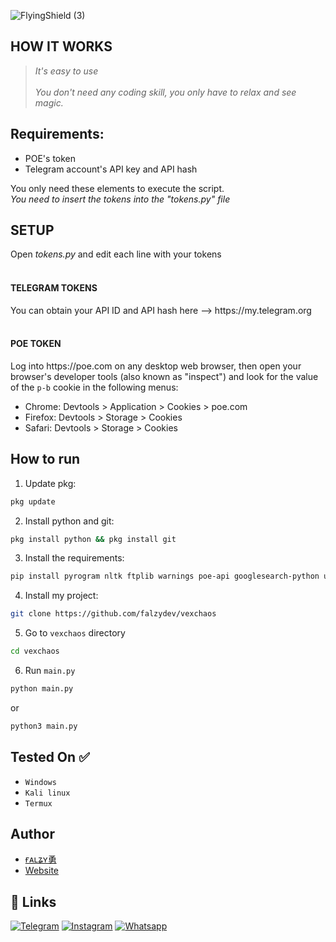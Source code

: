 ![FlyingShield (3)](https://github.com/falzydev/vexchaos/assets/83463829/9a4c3f9c-2407-4551-8659-8298505de152)



## **HOW IT WORKS**
> *It's easy to use<br><br>You don't need any coding skill, you only have to relax and see magic.*


## Requirements:
<ul>
<li>POE's token</li>
<li>Telegram account's API key and API hash</li>
</ul>
You only need these elements to execute the script.<br>
<i>You need to insert the tokens into the "tokens.py" file</i>

## SETUP
Open <i>tokens.py</i> and edit each line with your tokens<br><br>
<h4><strong>TELEGRAM TOKENS</strong></h4>
You can obtain your API ID and API hash here --> https://my.telegram.org<br><br>

<h4><strong>POE TOKEN</strong></h4>
Log into https://poe.com on any desktop web browser, then open your browser's developer tools (also known as "inspect") and look for the value of the <code>p-b</code> cookie in the following menus:
<ul>
<li>Chrome: Devtools > Application > Cookies > poe.com</li>
<li>Firefox: Devtools > Storage > Cookies</li>
<li>Safari: Devtools > Storage > Cookies</li>
</ul>

## How to run

1. Update pkg:

```bash
pkg update
```

2. Install python and git:

```bash
pkg install python && pkg install git
```

3. Install the requirements:

```bash
pip install pyrogram nltk ftplib warnings poe-api googlesearch-python urllib requests beautifulsoup4 datetime pytz
```

4. Install my project:

```bash
git clone https://github.com/falzydev/vexchaos
```

5. Go to ```vexchaos``` directory

```bash
cd vexchaos
```

6. Run ```main.py```

```bash
python main.py
```
or
```bash
python3 main.py
```



## Tested On ✅

 - `Windows`
 - `Kali linux`
 - `Termux`

## Author

- [ғᴀʟʑʏ勇](https://t.me/balestra)
- [Website](https://www.blackdata.altervista.org)

## 🔗 Links

[![Telegram](https://img.shields.io/badge/Telegram-2CA5E0?style=for-the-badge&logo=telegram&logoColor=white)](https://t.me/op_v0)
[![Instagram](https://img.shields.io/badge/Whatsapp-E4405F?style=for-the-badge&logo=instagram&logoColor=white)](https://instagram.com/userpericoloso)
[![Whatsapp](https://img.shields.io/badge/Instagram-5dcc2d?style=for-the-badge&logo=whatsapp&logoColor=white)](https://wa.me/+17474995494)
